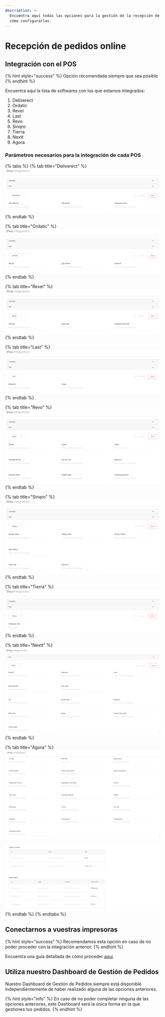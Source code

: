```yaml
---
description: >-
  Encuentra aquí todas las opciones para la gestión de la recepción de pedidos y
  cómo configurarlas.
---
```


# Recepción de pedidos online

## Integración con el POS

{% hint style="success" %}
Opción recomendada siempre que sea posible
{% endhint %}

Encuentra aquí la lista de softwares con los que estamos integrados:

1. Deliverect
2. Ordatic
3. Revel
4. Last
5. Revo
6. Sinqro
7. Tierra
8. Nextt
9. Agora

### Parámetros necesarios para la integración de cada POS

{% tabs %}
{% tab title="Deliverect" %}
![](../.gitbook/assets/image%20%2811%29.png)
{% endtab %}

{% tab title="Ordatic" %}
![](../.gitbook/assets/image%20%2812%29.png)
{% endtab %}

{% tab title="Revel" %}
![](../.gitbook/assets/image%20%2817%29.png)
{% endtab %}

{% tab title="Last" %}
![](../.gitbook/assets/image%20%2820%29.png)
{% endtab %}

{% tab title="Revo" %}
![](../.gitbook/assets/image%20%2813%29.png)
{% endtab %}

{% tab title="Sinqro" %}
![](../.gitbook/assets/image%20%2818%29.png)
{% endtab %}

{% tab title="Tierra" %}
![](../.gitbook/assets/image%20%2821%29.png)
{% endtab %}

{% tab title="Nextt" %}
![](../.gitbook/assets/image%20%2814%29.png)
{% endtab %}

{% tab title="Agora" %}
![](../.gitbook/assets/image%20%2810%29.png)

![](../.gitbook/assets/image%20%2816%29.png)
{% endtab %}
{% endtabs %}

## Conectarnos a vuestras impresoras

{% hint style="success" %}
Recomendamos esta opción en caso de no poder proceder con la integración anterior.
{% endhint %}

Encuentra una guía detallada de cómo proceder [aquí](https://docs.google.com/document/d/1KO3b_QuDWfVwGuqEN8_CJaIBRQZdJX8kT20g0zEO8r8/edit).

## Utiliza nuestro Dashboard de Gestión de Pedidos

Nuestro Dashboard de Gestión de Pedidos siempre está disponible independientemente de haber realizado alguna de las opciones anteriores.

{% hint style="info" %}
En caso de no poder completar ninguna de las opciones anteriores, este Dashboard será la única forma en la que gestiones tus pedidos.
{% endhint %}

